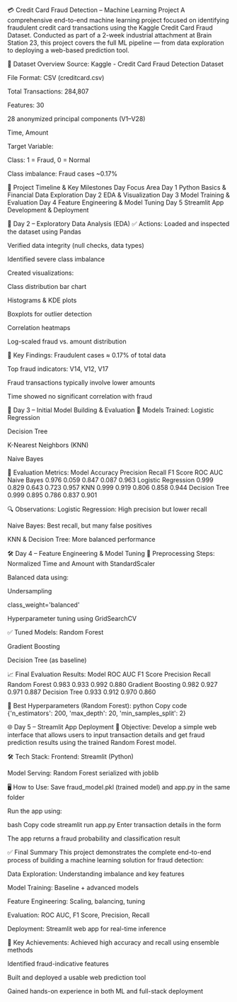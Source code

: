 💳 Credit Card Fraud Detection – Machine Learning Project
A comprehensive end-to-end machine learning project focused on identifying fraudulent credit card transactions using the Kaggle Credit Card Fraud Dataset.
Conducted as part of a 2-week industrial attachment at Brain Station 23, this project covers the full ML pipeline — from data exploration to deploying a web-based prediction tool.

📁 Dataset Overview
Source: Kaggle - Credit Card Fraud Detection Dataset

File Format: CSV (creditcard.csv)

Total Transactions: 284,807

Features: 30

28 anonymized principal components (V1–V28)

Time, Amount

Target Variable:

Class: 1 = Fraud, 0 = Normal

Class imbalance: Fraud cases ~0.17%

📅 Project Timeline & Key Milestones
Day	Focus Area
Day 1	Python Basics & Financial Data Exploration
Day 2	EDA & Visualization
Day 3	Model Training & Evaluation
Day 4	Feature Engineering & Model Tuning
Day 5	Streamlit App Development & Deployment

🔎 Day 2 – Exploratory Data Analysis (EDA)
✅ Actions:
Loaded and inspected the dataset using Pandas

Verified data integrity (null checks, data types)

Identified severe class imbalance

Created visualizations:

Class distribution bar chart

Histograms & KDE plots

Boxplots for outlier detection

Correlation heatmaps

Log-scaled fraud vs. amount distribution

📌 Key Findings:
Fraudulent cases ≈ 0.17% of total data

Top fraud indicators: V14, V12, V17

Fraud transactions typically involve lower amounts

Time showed no significant correlation with fraud

🤖 Day 3 – Initial Model Building & Evaluation
📌 Models Trained:
Logistic Regression

Decision Tree

K-Nearest Neighbors (KNN)

Naive Bayes

🧪 Evaluation Metrics:
Model	Accuracy	Precision	Recall	F1 Score	ROC AUC
Naive Bayes	0.976	0.059	0.847	0.087	0.963
Logistic Regression	0.999	0.829	0.643	0.723	0.957
KNN	0.999	0.919	0.806	0.858	0.944
Decision Tree	0.999	0.895	0.786	0.837	0.901

🔍 Observations:
Logistic Regression: High precision but lower recall

Naive Bayes: Best recall, but many false positives

KNN & Decision Tree: More balanced performance


🛠️ Day 4 – Feature Engineering & Model Tuning
🔧 Preprocessing Steps:
Normalized Time and Amount with StandardScaler

Balanced data using:

Undersampling

class_weight='balanced'

Hyperparameter tuning using GridSearchCV

✅ Tuned Models:
Random Forest

Gradient Boosting

Decision Tree (as baseline)

📈 Final Evaluation Results:
Model	ROC AUC	F1 Score	Precision	Recall
Random Forest	0.983	0.933	0.992	0.880
Gradient Boosting	0.982	0.927	0.971	0.887
Decision Tree	0.933	0.912	0.970	0.860


🧠 Best Hyperparameters (Random Forest):
python
Copy code
{'n_estimators': 200, 'max_depth': 20, 'min_samples_split': 2}


🌐 Day 5 – Streamlit App Deployment
🎯 Objective:
Develop a simple web interface that allows users to input transaction details and get fraud prediction results using the trained Random Forest model.

🛠️ Tech Stack:
Frontend: Streamlit (Python)

Model Serving: Random Forest serialized with joblib

🖥️ How to Use:
Save fraud_model.pkl (trained model) and app.py in the same folder

Run the app using:

bash
Copy code
streamlit run app.py
Enter transaction details in the form

The app returns a fraud probability and classification result

✅ Final Summary
This project demonstrates the complete end-to-end process of building a machine learning solution for fraud detection:

Data Exploration: Understanding imbalance and key features

Model Training: Baseline + advanced models

Feature Engineering: Scaling, balancing, tuning

Evaluation: ROC AUC, F1 Score, Precision, Recall

Deployment: Streamlit web app for real-time inference

📌 Key Achievements:
Achieved high accuracy and recall using ensemble methods

Identified fraud-indicative features

Built and deployed a usable web prediction tool

Gained hands-on experience in both ML and full-stack deployment
